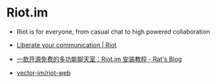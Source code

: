# Riot.im

- Riot is for everyone, from casual chat to high powered collaboration

- [Liberate your communication | Riot](https://about.riot.im/)
- [一款开源免费的多功能聊天室：Riot.im 安装教程 - Rat's Blog](https://www.moerats.com/archives/595/)
- [vector-im/riot-web](https://github.com/vector-im/riot-web)
